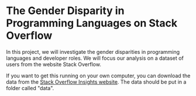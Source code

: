 # The Gender Disparity in Programming Languages on Stack Overflow

In this project, we will investigate the gender disparities in programming languages and developer roles. We will focus our analysis on a dataset of users from the website Stack Overflow.

If you want to get this running on your own computer, you can download the data from the [Stack Overflow Insights website](https://insights.stackoverflow.com/survey). The data should be put in a folder called "data". 
